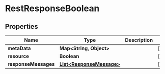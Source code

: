 # RestResponseBoolean

## Properties
Name | Type | Description | Notes
------------ | ------------- | ------------- | -------------
**metaData** | **Map&lt;String, Object&gt;** |  |  [optional]
**resource** | **Boolean** |  |  [optional]
**responseMessages** | [**List&lt;ResponseMessage&gt;**](ResponseMessage.md) |  |  [optional]
